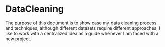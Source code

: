 # DataCleaning

The purpose of this document is to show case my data cleaning process and techniques, although different datasets require different approaches, I like to work with
a centralized idea as a guide whenever I am faced with a new project.
